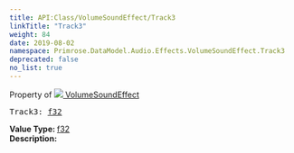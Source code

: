 ```yaml
---
title: API:Class/VolumeSoundEffect/Track3
linkTitle: "Track3"
weight: 84
date: 2019-08-02
namespace: Primrose.DataModel.Audio.Effects.VolumeSoundEffect.Track3
deprecated: false
no_list: true
---
```

Property of <a href="/docs/api-reference/Class/VolumeSoundEffect"><img src="/icons/silk/soundwave.png"/>&nbsp;VolumeSoundEffect</a>
<pre class="method-declaration">
Track3: <a class="type" href="/docs/api-reference/System/Primitives#single">f32</a></pre>
<b>Value Type: </b>
<a class="type" href="/docs/api-reference/System/Primitives#single">f32</a>
<br/>
<b>Description: </b>